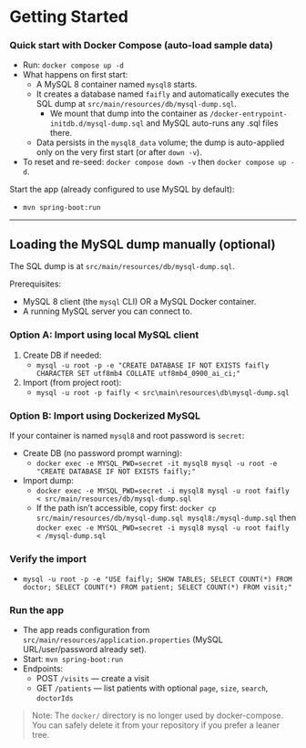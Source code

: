 # Getting Started

### Quick start with Docker Compose (auto-load sample data)
- Run: `docker compose up -d`
- What happens on first start:
  - A MySQL 8 container named `mysql8` starts.
  - It creates a database named `faifly` and automatically executes the SQL dump at `src/main/resources/db/mysql-dump.sql`.
    - We mount that dump into the container as `/docker-entrypoint-initdb.d/mysql-dump.sql` and MySQL auto-runs any .sql files there.
  - Data persists in the `mysql8_data` volume; the dump is auto-applied only on the very first start (or after `down -v`).
- To reset and re-seed: `docker compose down -v` then `docker compose up -d`.

Start the app (already configured to use MySQL by default):
- `mvn spring-boot:run`

---

## Loading the MySQL dump manually (optional)
The SQL dump is at `src/main/resources/db/mysql-dump.sql`.

Prerequisites:
- MySQL 8 client (the `mysql` CLI) OR a MySQL Docker container.
- A running MySQL server you can connect to.

### Option A: Import using local MySQL client
1) Create DB if needed:
   - `mysql -u root -p -e "CREATE DATABASE IF NOT EXISTS faifly CHARACTER SET utf8mb4 COLLATE utf8mb4_0900_ai_ci;"`
2) Import (from project root):
   - `mysql -u root -p faifly < src\main\resources\db\mysql-dump.sql`

### Option B: Import using Dockerized MySQL
If your container is named `mysql8` and root password is `secret`:
- Create DB (no password prompt warning):
  - `docker exec -e MYSQL_PWD=secret -it mysql8 mysql -u root -e "CREATE DATABASE IF NOT EXISTS faifly;"`
- Import dump:
  - `docker exec -e MYSQL_PWD=secret -i mysql8 mysql -u root faifly < src/main/resources/db/mysql-dump.sql`
  - If the path isn’t accessible, copy first: `docker cp src/main/resources/db/mysql-dump.sql mysql8:/mysql-dump.sql` then `docker exec -e MYSQL_PWD=secret -i mysql8 mysql -u root faifly < /mysql-dump.sql`

### Verify the import
- `mysql -u root -p -e "USE faifly; SHOW TABLES; SELECT COUNT(*) FROM doctor; SELECT COUNT(*) FROM patient; SELECT COUNT(*) FROM visit;"`

### Run the app
- The app reads configuration from `src/main/resources/application.properties` (MySQL URL/user/password already set).
- Start: `mvn spring-boot:run`
- Endpoints:
  - POST `/visits` — create a visit
  - GET `/patients` — list patients with optional `page`, `size`, `search`, `doctorIds`

> Note: The `docker/` directory is no longer used by docker-compose. You can safely delete it from your repository if you prefer a leaner tree.

